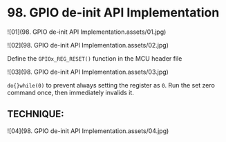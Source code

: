 # 98. GPIO de-init API Implementation



![01](98. GPIO de-init API Implementation.assets/01.jpg)

![02](98. GPIO de-init API Implementation.assets/02.jpg)

Define the `GPIOx_REG_RESET()` function in the MCU header file

![03](98. GPIO de-init API Implementation.assets/03.jpg)

`do{}while(0)` to prevent always setting the register as `0`. Run the set zero command once, then immediately invalids it.

## TECHNIQUE:

![04](98. GPIO de-init API Implementation.assets/04.jpg)
